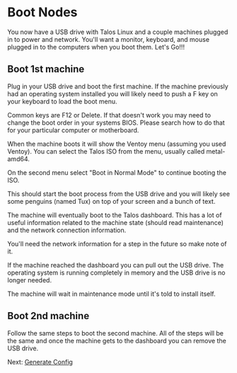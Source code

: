 # Boot Nodes

You now have a USB drive with Talos Linux and a couple machines plugged in to power and network.
You'll want a monitor, keyboard, and mouse plugged in to the computers when you boot them.
Let's Go!!!

## Boot 1st machine

Plug in your USB drive and boot the first machine.
If the machine previously had an operating system installed you will likely need to push a F key on your keyboard to load the boot menu.

Common keys are F12 or Delete.
If that doesn't work you may need to change the boot order in your systems BIOS.
Please search how to do that for your particular computer or motherboard.

When the machine boots it will show the Ventoy menu (assuming you used Ventoy).
You can select the Talos ISO from the menu, usually called metal-amd64.

On the second menu select "Boot in Normal Mode" to continue booting the ISO.

This should start the boot process from the USB drive and you will likely see some penguins (named Tux) on top of your screen and a bunch of text.

The machine will eventually boot to the Talos dashboard.
This has a lot of useful information related to the machine state (should read maintenance) and the network connection information.

You'll need the network information for a step in the future so make note of it.

If the machine reached the dashboard you can pull out the USB drive.
The operating system is running completely in memory and the USB drive is no longer needed.

The machine will wait in maintenance mode until it's told to install itself.

## Boot 2nd machine

Follow the same steps to boot the second machine.
All of the steps will be the same and once the machine gets to the dashboard you can remove the USB drive.

Next: [Generate Config](04-config.md)
